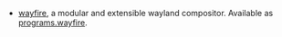 - [wayfire](https://wayfire.org), a modular and extensible wayland compositor. Available as [programs.wayfire](#opt-programs.wayfire.enable).
